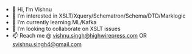- 👋 Hi, I’m Vishnu
- 👀 I’m interested in XSLT/Xquery/Schematron/Schema/DTD/Marklogic
- 🌱 I’m currently learning ML/Kafka
- 💞️ I’m looking to collaborate on XSLT issues
- 📫 Reach me @ vishnu.singh@highwirepress.com OR svishnu.singh4@gmail.com

<!---
Vishnu009894/Vishnu009894 is a ✨ special ✨ repository because its `README.md` (this file) appears on your GitHub profile.
You can click the Preview link to take a look at your changes.
--->

